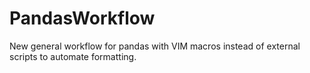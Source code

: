 # PandasWorkflow
New general workflow for pandas with VIM macros instead of external scripts to automate formatting.
